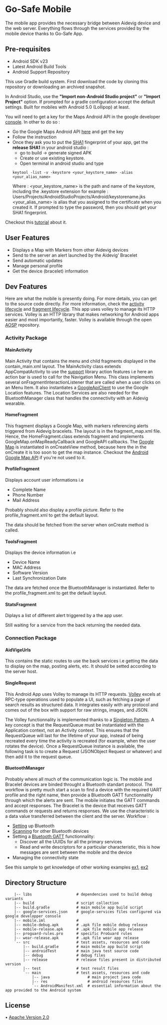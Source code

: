 # Go-Safe Mobile

The mobile app provides the necessary bridge between Aidevig device and the web server. Everything flows through the services provided by the mobile device thanks to Go-Safe App.

## Pre-requisites 

* Android SDK v23
* Latest Android Build Tools
* Android Support Repository

This use Gradle build system.
First download the code by cloning this repository or downloading an archived snapshot.

In Android Studio, use the **"Import non-Android Studio project"** or **"Import Project"** option. If prompted for a gradle configuration accept the default settings.
Built for mobiles with Android 5.0 (Lollipop) at least.

You will need to get a key for the Maps Android API in the google developer [console](https://console.developers.google.com).
In other to do so : 
* Go the Google Maps Android API [here](https://developers.google.com/maps/documentation/android-api/) and get the key
* Follow the instruction
* Once they ask you to put the [SHA1](https://en.wikipedia.org/wiki/SHA-1) fingerprint of your app, get the **release SHA1** in your android studio : 
  * go to build -> generate signed APK
  * Create or use existing keystore.
  * Open terminal in android studio and type
  ````
  keytool -list -v -keystore <your_keystore_name> -alias <your_alias_name>
  ````
  Where : <your_keystore_name> is the path and name of the keystore, including the .keystore extension for example : Users/Projects/AndroidStudioProjects/Android/keystorename.jks
          <your_alias_name> is alias that you assigned to the certificate when you created it.
  If prompted to type the password, then you should get your SHA1 fingerprint.

Checkout this [tutorial](http://android-er.blogspot.in/2012/12/displaying-sha1-certificate-fingerprint.html) about it.


## User Features 

* Displays a Map with Markers from other Aidevig devices
* Send to the server an alert launched by the Aidevig' Bracelet 
* Send automatic updates
* Manage personal profile
* Get the device (bracelet) information

## Dev Features 

Here are what the mobile is presently doing. For more details, you can get to the source code directly.
For more information, check the [activity lifecycle](http://developer.android.com/reference/android/app/Activity.html) and [fragment lifecycle](http://developer.android.com/guide/components/fragments.html).
This app uses volley to manage its HTTP services. Volley is an HTTP library that makes networking for Android apps easier and most importantly, faster. Volley is available through the open [AOSP](https://android.googlesource.com/platform/frameworks/volley) repository.

### Activity Package 

#### MainActivity

Main Activity that contains the menu and child fragments displayed in the contain_main.xml layout.
The MainActivity class extends AppCompatActivity to use the [support](http://developer.android.com/tools/support-library/index.html) library action features i.e here an action bar is used to call for the Navigation Menu.
This class implements several onFragmentInteractionListener that are called when a user clicks on an Menu Item.
It also instantiates a [GoogleApiClient](https://developers.google.com/android/guides/api-client) to use the Google Location features. The Location Services are also needed for the BluetoothManager class that handles the connectivity with an Aidevig wearable.

#### HomeFragment

This fragment displays a Google Map, with markers referencing alerts triggered from Aidevig bracelets. The layout is in the fragment_map.xml file.
Hence, the HomeFragment.class extends fragment and implements GoogleMap.onMapReadyCallback and GoogleAPI callbacks.
The [Google Map](https://developers.google.com/android/reference/com/google/android/gms/maps/GoogleMap?hl=en) is instantiated in onCreateView method, because here the in the onCreate it is too soon to get the map instance.
Checkout the [Android Google Map API](https://developers.google.com/maps/documentation/android-api/) if you're not used to it.


#### ProfileFragment

Displays account user informations i.e 
* Complete Name
* Phone Number
* Mail Address

Probably should also display a profile picture.
Refer to the profile_fragment.xml to get the default layout.

The data should be fetched from the server when onCreate method is called.

#### ToolsFragment

Displays the device information i.e 

* Device Name
* MAC Address
* Software Version
* Last Synchronization Date

The data are fetched once the BluetoothManager is instantiated. 
Refer to the profile_fragment.xml to get the default layout.

#### StatsFragment

Diplays a list of different alert triggered by a the app user.

Still waiting for a service from the back returning the needed data.

### Connection Package 

#### AidVigeUrls

This contains the static routes to use the back services i.e getting the data to display on the map, posting alerts, etc.
It should be setted according to the server host.

#### SingleRequest

This Android App uses Volley to manage its HTTP requests. [Volley](http://developer.android.com/training/volley/index.html) excels at RPC-type operations used to populate a UI, such as fetching a page of search results as structured data. It integrates easily with any protocol and comes out of the box with support for raw strings, images, and JSON.

The Volley functionnality is implemented thanks to a [Singleton Pattern](http://developer.android.com/training/volley/requestqueue.html#singleton). A key concept is that the RequestQueue must be instantiated with the Application context, not an Activity context. This ensures that the RequestQueue will last for the lifetime of your app, instead of being recreated every time the activity is recreated (for example, when the user rotates the device). Once a RequestQueue instance is available, the following task is to create a Request (JSONObject Request or whatever) and then add it to the request queue.

#### BluetoothManager

Probably where all much of the communication logic is. The mobile and Bracelet devices are binded throught a Bluetooth standart protocol. 
The workflow is pretty much start a scan to find a device with the required UART profile and the right name, then provide a Bluetooth GATT functionnality through which the alerts are sent.
The mobile initiates the GATT commands and accept responses. The Bracelet is the device that receives GATT commands or requests and returns responses. We use the characteristic is a data value transferred between the client and the server. 
Workflow :

* [Setting](http://developer.android.com/guide/topics/connectivity/bluetooth.html#Permissions) up Bluetooth
* [Scanning](http://developer.android.com/guide/topics/connectivity/bluetooth.html#FindingDevices) for other Bluetooth devices
* Setting a [Bluetooth GATT](http://toastdroid.com/2014/09/22/android-bluetooth-low-energy-tutorial/) functionnality:
  * Discover all the UUIDs for all the primary services
  * Read and write descriptors for a particular characteristic, this is how messages are sent between the mobile and the device
* Managing the connectivity state

See this sample to get knowledge of other working examples [ex1](https://github.com/googlesamples/android-BluetoothLeGatt), [ex2](https://android.googlesource.com/platform/development/+/cefd49aae65dc85161d08419494071d74ffb982f/samples/BluetoothLeGatt/src/com/example/bluetooth/le/BluetoothLeService.java)

## Directory Structure

```
    |-- libs                    # dependencies used to build debug variants
    |-- build                   # script collection
    |-- build.gradle            # main mobile app build script
    |-- google-services.json    # google-services files configured via google developper console
    |-- mobile.iml              # 
    |-- mobile-debug.apk        # .apk file mobile debug release
    |-- mobile-release.apk      # .apk file mobile app release
    |-- proguard-rules.pro      # specific ProGuard rules
    |-- wear-release.apk        # .apk file wear app release
    `-- src                     # test assets, resources and code
        |-- build.gradle        # main mobile app build script
        |-- androidTest         # main java test source code
        |-- debug               # debug files
        |-- release             # release files present in distributed version
        |-- test                # test result files
        `-- main                # test assets, resources and code
            |-- java                 # main project java code
            |-- res                  # android resources files
            `-- AndroidManifest.xml  # essential information about the app provided to the Android system
```

## License

• [Apache Version 2.0](http://www.apache.org/licenses/LICENSE-2.0.html)

